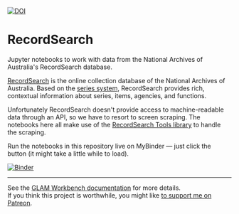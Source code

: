 [![DOI](https://zenodo.org/badge/DOI/10.5281/zenodo.3544754.svg)](https://doi.org/10.5281/zenodo.3544754)

# RecordSearch

Jupyter notebooks to work with data from the National Archives of Australia's RecordSearch database.

[RecordSearch](https://recordsearch.naa.gov.au/) is the online collection database of the National Archives of Australia. Based on the [series system](http://www.naa.gov.au/collection/fact-sheets/fs06.aspx), RecordSearch provides rich, contextual information about series, items, agencies, and functions.

Unfortunately RecordSearch doesn't provide access to machine-readable data through an API, so we have to resort to screen scraping. The notebooks here all make use of the [RecordSearch Tools library](https://github.com/wragge/recordsearch_tools) to handle the scraping.

Run the notebooks in this repository live on MyBinder — just click the button (it might take a little while to load).

[![Binder](https://mybinder.org/badge.svg)](https://mybinder.org/v2/gh/GLAM-Workbench/recordsearch/master)

----

See the [GLAM Workbench documentation](https://glam-workbench.github.io/) for more details.  
If you think this project is worthwhile, you might like [to support me on Patreon](https://www.patreon.com/timsherratt).

